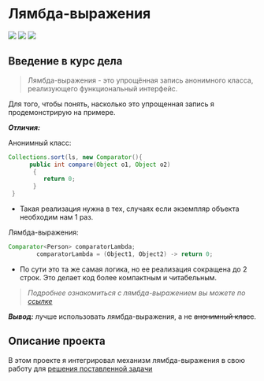 # Лямбда-выражения

![](https://img.shields.io/github/languages/count/Nikita90167/Lambda) ![](https://img.shields.io/github/languages/top/Nikita90167/Lambda) ![](https://img.shields.io/github/repo-size/Nikita90167/Lambda)

## Введение в курс дела

> Лямбда-выражения - это упрощённая запись анонимного класса, реализующего функциональный интерфейс.

Для того, чтобы понять, насколько это упрощенная запись я продемонстрирую на примере.

***Отличия:***

Анонимный класс:

```java
Collections.sort(ls, new Comparator(){
      public int compare(Object o1, Object o2)
       {
          return 0;
       }
 }
```

* Такая реализация нужна в тех, случаях если экземпляр объекта необходим нам 1 раз.

Лямбда-выражения:

```java
Comparator<Person> comparatorLambda;
        comparatorLambda = (Object1, Object2) -> return 0;
```

* По сути это та же самая логика, но ее реализация сокращена до 2 строк. Это делает код более компактным и читабельным.

> *Подробнее ознакомиться с лямбда-выражением вы можете по [ссылке](https://metanit.com/java/tutorial/9.1.php)*

***Вывод:*** лучше использовать лямбда-выражения, а не ~~анонимный класс~~.

## Описание проекта

В этом проекте я интегрировал механизм лямбда-выражения в свою работу для [решения поставленной задачи](https://github.com/lordpank/Lambda)
